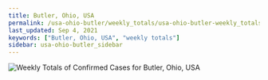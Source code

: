 ```yaml
---
title: Butler, Ohio, USA
permalink: /usa-ohio-butler/weekly_totals/usa-ohio-butler-weekly_totals.html
last_updated: Sep 4, 2021
keywords: ["Butler, Ohio, USA", "weekly totals"]
sidebar: usa-ohio-butler_sidebar
---
```


![Weekly Totals of Confirmed Cases for Butler, Ohio, USA](/covid_tracker/images/graphs/usa-ohio-butler-weekly_totals_graph.png)
